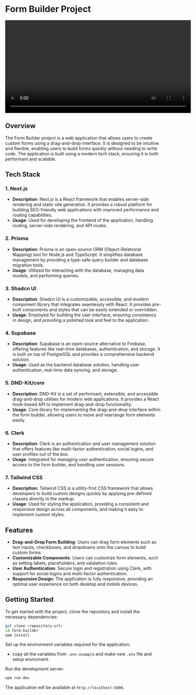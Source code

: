 # Form Builder Project

<video width="600" controls>
  <source src="./assets/demo.gif" type="video/mp4">
  Your browser does not support the video tag.
</video>

## Overview

The Form Builder project is a web application that allows users to create custom forms using a drag-and-drop interface. It is designed to be intuitive and flexible, enabling users to build forms quickly without needing to write code. The application is built using a modern tech stack, ensuring it is both performant and scalable.

## Tech Stack

### 1. **Next.js**
   - **Description**: Next.js is a React framework that enables server-side rendering and static site generation. It provides a robust platform for building SEO-friendly web applications with improved performance and routing capabilities.
   - **Usage**: Used for developing the frontend of the application, handling routing, server-side rendering, and API routes.

### 2. **Prisma**
   - **Description**: Prisma is an open-source ORM (Object-Relational Mapping) tool for Node.js and TypeScript. It simplifies database management by providing a type-safe query builder and database migration tools.
   - **Usage**: Utilized for interacting with the database, managing data models, and performing queries.

### 3. **Shadcn UI**
   - **Description**: Shadcn UI is a customizable, accessible, and modern component library that integrates seamlessly with React. It provides pre-built components and styles that can be easily extended or overridden.
   - **Usage**: Employed for building the user interface, ensuring consistency in design, and providing a polished look and feel to the application.

### 4. **Supabase**
   - **Description**: Supabase is an open-source alternative to Firebase, offering features like real-time databases, authentication, and storage. It is built on top of PostgreSQL and provides a comprehensive backend solution.
   - **Usage**: Used as the backend database solution, handling user authentication, real-time data syncing, and storage.

### 5. **DND-Kit/core**
   - **Description**: DND-Kit is a set of performant, extensible, and accessible drag-and-drop utilities for modern web applications. It provides a React hook-based API to implement drag-and-drop functionality.
   - **Usage**: Core library for implementing the drag-and-drop interface within the form builder, allowing users to move and rearrange form elements easily.

### 6. **Clerk**
   - **Description**: Clerk is an authentication and user management solution that offers features like multi-factor authentication, social logins, and user profiles out of the box.
   - **Usage**: Integrated for managing user authentication, ensuring secure access to the form builder, and handling user sessions.

### 7. **Tailwind CSS**
   - **Description**: Tailwind CSS is a utility-first CSS framework that allows developers to build custom designs quickly by applying pre-defined classes directly in the markup.
   - **Usage**: Used for styling the application, providing a consistent and responsive design across all components, and making it easy to implement custom styles.

## Features

- **Drag-and-Drop Form Building**: Users can drag form elements such as text inputs, checkboxes, and dropdowns onto the canvas to build custom forms.
- **Customizable Components**: Users can customize form elements, such as setting labels, placeholders, and validation rules.
- **User Authentication**: Secure login and registration using Clerk, with support for social logins and multi-factor authentication.
- **Responsive Design**: The application is fully responsive, providing an optimal user experience on both desktop and mobile devices.

## Getting Started

To get started with the project, clone the repository and install the necessary dependencies:

```bash
git clone <repository-url>
cd form-builder
npm install
```

Set up the environment variables required for the application:
- copy all the variables from `.env.example` and make new `.env` file and setup enviroment.

Run the development server:

```bash
npm run dev
```

The application will be available at `http://localhost:5000`.

